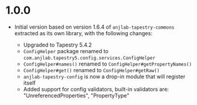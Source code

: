 1.0.0
=====

* Initial version based on version 1.6.4 of `anjlab-tapestry-commons` extracted as its own library, with the following changes:

  - Upgraded to Tapestry 5.4.2
  - `ConfigHelper` package renamed to `com.anjlab.tapestry5.config.services.ConfigHelper`
  - `ConfigHelper#names()` renamed to `ConfigHelper#getPropertyNames()`
  - `ConfigHelper#get()` renamed to `ConfigHelper#getRaw()`
  - `anjlab-tapestry-config` is now a drop-in module that will register itself
  - Added support for config validators, built-in validators are: "UnreferencedProperties", "PropertyType"